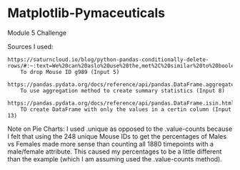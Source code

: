 # Matplotlib-Pymaceuticals
Module 5 Challenge

Sources I used:
    
    https://saturncloud.io/blog/python-pandas-conditionally-delete-rows/#:~:text=We%20can%20aslo%20use%20the,met%2C%20similar%20to%20boolean%20indexing.
        To drop Mouse ID g989 (Input 5)

    https://pandas.pydata.org/docs/reference/api/pandas.DataFrame.aggregate.html
        To use aggregation method to create summary statistics (Input 8)

    https://pandas.pydata.org/docs/reference/api/pandas.DataFrame.isin.html
        TO create DataFrame with only the values in a certin column (Input 13)

Note on Pie Charts:
    I used .unique as opposed to the .value-counts because I felt that using the 248 unique Mouse IDs to get the percentages of Males vs Females made more sense than counting all 1880 timepoints with a male/female attribute. This caused my percentages to be a little different than the example (which I am assuming used the .value-counts method).

